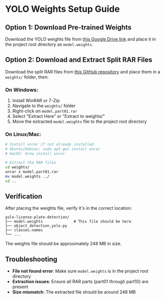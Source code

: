 # YOLO Weights Setup Guide

## Option 1: Download Pre-trained Weights

Download the YOLO weights file from [this Google Drive link](https://drive.google.com/file/d/1vXjIoRWY0aIpYfhj3TnPUGdmJoHnWaOc/) and place it in the project root directory as `model.weights`.

## Option 2: Download and Extract Split RAR Files

Download the split RAR files from [this GitHub repository](https://github.com/alitourani/yolo-license-plate-detection/tree/master/weights) and place them in a `weights/` folder, then:

### On Windows:
1. Install WinRAR or 7-Zip
2. Navigate to the `weights/` folder
3. Right-click on `model.part01.rar`
4. Select "Extract Here" or "Extract to weights/"
5. Move the extracted `model.weights` file to the project root directory

### On Linux/Mac:
```bash
# Install unrar if not already installed
# Ubuntu/Debian: sudo apt-get install unrar
# macOS: brew install unrar

# Extract the RAR files
cd weights/
unrar x model.part01.rar
mv model.weights ../
cd ..
```

## Verification

After placing the weights file, verify it's in the correct location:

```
yolo-license-plate-detection/
├── model.weights              # This file should be here
├── object_detection_yolo.py
├── classes.names
└── ...
```

The weights file should be approximately 248 MB in size.

## Troubleshooting

- **File not found error**: Make sure `model.weights` is in the project root directory
- **Extraction issues**: Ensure all RAR parts (part01 through part10) are present
- **Size mismatch**: The extracted file should be around 248 MB
